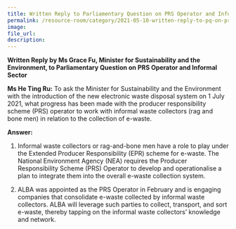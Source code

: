 ```yaml
---  
title: Written Reply to Parliamentary Question on PRS Operator and Informal Sector by Ms Grace Fu, Minister for Sustainability and the Environment
permalink: /resource-room/category/2021-05-10-written-reply-to-pq-on-prs-operator-and-informal-sector/
image:  
file_url:  
description:  
---  
```

**Written Reply by Ms Grace Fu, Minister for Sustainability and the Environment, to Parliamentary Question on PRS Operator and Informal Sector**

**Ms He Ting Ru:** To ask the Minister for Sustainability and the Environment with the introduction of the new electronic waste disposal system on 1 July 2021, what progress has been made with the producer responsibility scheme (PRS) operator to work with informal waste collectors (rag and bone men) in relation to the collection of e-waste.

**Answer:**

1.	Informal waste collectors or rag-and-bone men have a role to play under the Extended Producer Responsibility (EPR) scheme for e-waste. The National Environment Agency (NEA) requires the Producer Responsibility Scheme (PRS) Operator to develop and operationalise a plan to integrate them into the overall e-waste collection system.   

2.	ALBA was appointed as the PRS Operator in February and is engaging companies that consolidate e-waste collected by informal waste collectors. ALBA will leverage such parties to collect, transport, and sort e-waste, thereby tapping on the informal waste collectors’ knowledge and network.
